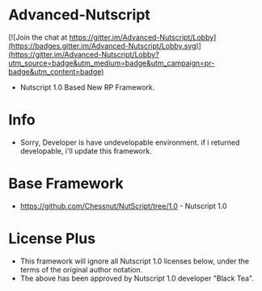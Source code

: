 # Advanced-Nutscript

[![Join the chat at https://gitter.im/Advanced-Nutscript/Lobby](https://badges.gitter.im/Advanced-Nutscript/Lobby.svg)](https://gitter.im/Advanced-Nutscript/Lobby?utm_source=badge&utm_medium=badge&utm_campaign=pr-badge&utm_content=badge)
 - Nutscript 1.0 Based New RP Framework.

# Info
 - Sorry, Developer is have undevelopable environment. if i returned developable, i'll update this framework.

# Base Framework
 - https://github.com/Chessnut/NutScript/tree/1.0 - Nutscript 1.0

# License Plus
- This framework will ignore all Nutscript 1.0 licenses below, under the terms of the original author notation.
- The above has been approved by Nutscript 1.0 developer "Black Tea".
